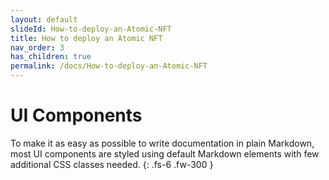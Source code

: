 ```yaml
---
layout: default
slideId: How-to-deploy-an-Atomic-NFT
title: How to deploy an Atomic NFT
nav_order: 3
has_children: true
permalink: /docs/How-to-deploy-an-Atomic-NFT
---
```


# UI Components

To make it as easy as possible to write documentation in plain Markdown, most UI components are styled using default Markdown elements with few additional CSS classes needed.
{: .fs-6 .fw-300 }
